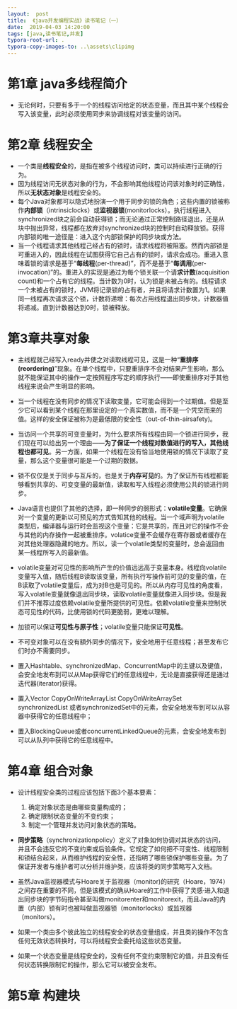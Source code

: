 ```yaml
---
layout:  post
title:  《java并发编程实战》读书笔记（一）
date:  2019-04-03 14:20:00
tags: [java,读书笔记,并发]
typora-root-url: .
typora-copy-images-to: ..\assets\clipimg
---
```


# 第1章 java多线程简介

- 无论何时，只要有多于一个的线程访问给定的状态变量，而且其中某个线程会写入该变量，此时必须使用同步来协调线程对该变量的访问。

# 第2章 线程安全

- 一个类是**线程安全**的，是指在被多个线程访问时，类可以持续进行正确的行为。
- 因为线程访问无状态对象的行为，不会影响其他线程访问该对象时的正确性，所以**无状态对象**是线程安全的。
- 每个Java对象都可以隐式地扮演一个用于同步的锁的角色；这些内置的锁被称作**内部锁**（intrinsiclocks）或**监视器锁**(monitorlocks）。执行线程进入synchronized块之前会自动获得锁；而无论通过正常控制路径退出，还是从块中抛出异常，线程都在放弃对synchronized块的控制时自动释放锁。获得内部锁的唯一途径是：进入这个内部锁保护的同步块或方法。
- 当一个线程请求其他线程己经占有的锁时，请求线程将被阻塞。然而内部锁是可重进入的，因此线程在试图获得它自己占有的锁时，请求会成功。重进入意味着锁的请求是基于“**每线程**(per-thread)”，而不是基于“**每调用**(per-invocation)”的。重进入的实现是通过为每个锁关联一个请**求计数**(acquisition count)和一个占有它的线程。当计数为0时，认为锁是未被占有的。线程请求一个未被占有的锁时，JVM将记录锁的占有者，并且将请求计数置为1。如果同一线程再次请求这个锁，计数将递增：每次占用线程退出同步块，计数器值将递减。直到计数器达到0时，锁被释放。


# 第3章共享对象

- 主线程就己经写入ready并使之对读取线程可见，这是一种“**重排序(reordering)**”现象。在单个线程中，只要重排序不会对结果产生影响，那么就不能保证其中的操作一定按照程序写定的顺序执行——即使重排序对于其他线程来说会产生明显的影响。
- 当一个线程在没有同步的情况下读取变量，它可能会得到一个过期值。但是至少它可以看到某个线程在那里设定的一个真实数值，而不是一个凭空而来的值。这样的安全保证被称为是最低限的安全性（out-of-thin-airsafety)。
- 当访问一个共享的可变变量时，为什么要求所有线程由同一个锁进行同步，我们现在可以给出另一个理由——**为了保证一个线程对数值进行的写入，其他线程也都可见**。另一方面，如果一个线程在没有恰当地使用锁的情况下读取了变量，那么这个变量很可能是一个过期的数据。
- 锁不仅仅是关于同步与互斥的，也是关于**内存可见**的。为了保证所有线程都能够看到共享的、可变变量的最新值，读取和写入线程必须使用公共的锁进行同步。
- Java语言也提供了其他的选择，即一种同步的弱形式：**volatile变量**。它确保对一个变量的更新以可预见的方式告知其他的线程。当一个域声明为volatile类型后，编译器与运行时会监视这个变量：它是共享的，而且对它的操作不会与其他的内存操作一起被重排序。volatice变量不会缓存在寄存器或者缓存在对其他处理器隐藏的地方。所以，读一个volatile类型的变量时，总会返回由某一线程所写入的最新值。

- volatile变量对可见性的影响所产生的价值远远高于变量本身。线程向volatile变量写入值，随后线程B读取该变量，所有执行写操作前可见的变量的值，在B读取了volatile变量后，成为对B也是可见的。所以从内存可见性的角度看，写入volatile变量就像退出同步块，读取volatile变量就像进入同步块。但是我们并不推荐过度依赖volatile变量所提供的可见性。依赖volatile变量来控制状态可见性的代码，比使用锁的代码更脆弱，更难以理解。
- 加锁可以保证**可见性与原子性**；volatile变量只能保证**可见性**。
- 不可变对象可以在没有額外同步的情况下，安全地用于任意线程；甚至发布它们时亦不需要同步。
- 置入Hashtable、synchronizedMap、ConcurrentMap中的主键以及键值，会安全地发布到可以从Map获得它们的任意线程中，无论是直接获得还是通过迭代器(iterator)获得。
- 置入Vector CopyOnWriteArrayList CopyOnWriteArraySet  synchronizedList 或者synchronizedSet中的元素，会安全地发布到可以从容器中获得它的任意线程中；
- 置入BlockingQueue或者concurrentLinkedQueue的元素，会安全地发布到可以从队列中获得它的任意线程中。

# 第4章 组合对象

- 设计线程安全类的过程应该包括下面3个基本要素：

    1. 确定对象状态是由哪些变量构成的；
    2. 确定限制状态变量的不变约束；
    3. 制定一个管理并发访问对象状态的策略。

- **同步策略**（synchronizationpolicy）定义了对象如何协调对其状态的访问，并且不会违反它的不变约束或后验条件。它规定了如何把不可变性、线程限制和锁结合起来，从而维护线程的安全性，还指明了哪些锁保护哪些变量。为了保证开发者与维护者可以分析并维护类，应该将类的同步策略写入文档。

- 虽然Java监视器模式与Hoare关于监视器（monitor)的研究（Hoare，1974）之间存在重要的不同，但是该模式的确从Hoare的工作中获得了灵感·进入和退出同步块的字节码指令甚至叫做monitorenter和monitorexit，而且Java的内置（内部）锁有时也被叫做监视器锁（monitorlocks）或监视器（monitors）。

- 如果一个类由多个彼此独立的线程安全的状态变量组成，并且类的操作不包含任何无效状态转换时，可以将线程安全委托给这些状态变量。

- 如果一个状态变量是线程安全的，没有任何不变约束限制它的值，并且没有任何状态转换限制它的操作，那么它可以被安全发布。


# 第5章 构建块

